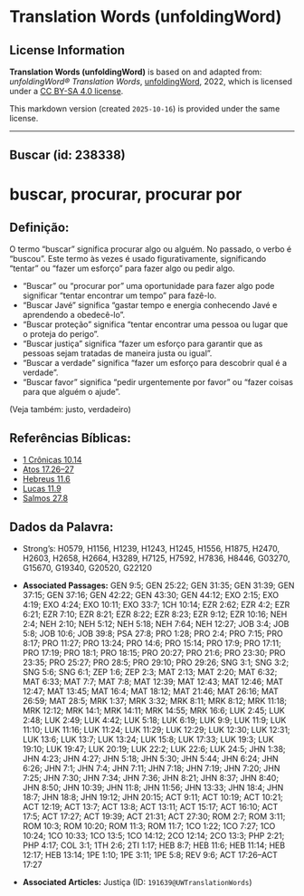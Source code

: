 # Translation Words (unfoldingWord)

## License Information

**Translation Words (unfoldingWord)** is based on and adapted from: _unfoldingWord® Translation Words_, [unfoldingWord](https://unfoldingword.org/utw), 2022, which is licensed under a [CC BY-SA 4.0 license](https://creativecommons.org/licenses/by-sa/4.0/legalcode.en).

This markdown version (created `2025-10-16`) is provided under the same license.



--------------------------------

## Buscar (id: 238338)

buscar, procurar, procurar por
==============================

Definição:
----------

O termo “buscar” significa procurar algo ou alguém. No passado, o verbo é “buscou”. Este termo às vezes é usado figurativamente, significando “tentar” ou “fazer um esforço” para fazer algo ou pedir algo.

* “Buscar” ou “procurar por” uma oportunidade para fazer algo pode significar “tentar encontrar um tempo” para fazê\-lo.
* “Buscar Javé” significa “gastar tempo e energia conhecendo Javé e aprendendo a obedecê\-lo”.
* “Buscar proteção” significa “tentar encontrar uma pessoa ou lugar que o proteja do perigo”.
* “Buscar justiça” significa “fazer um esforço para garantir que as pessoas sejam tratadas de maneira justa ou igual”.
* “Buscar a verdade” significa “fazer um esforço para descobrir qual é a verdade”.
* “Buscar favor” significa “pedir urgentemente por favor” ou “fazer coisas para que alguém o ajude”.

(Veja também: justo, verdadeiro)

Referências Bíblicas:
---------------------

* [1 Crônicas 10\.14](https://ref.ly/1Chr10:14)
* [Atos 17\.26–27](https://ref.ly/Acts17:26-Acts17:27)
* [Hebreus 11\.6](https://ref.ly/Heb11:6)
* [Lucas 11\.9](https://ref.ly/Luke11:9)
* [Salmos 27\.8](https://ref.ly/Ps27:8)

Dados da Palavra:
-----------------

* Strong’s: H0579, H1156, H1239, H1243, H1245, H1556, H1875, H2470, H2603, H2658, H2664, H3289, H7125, H7592, H7836, H8446, G03270, G15670, G19340, G20520, G22120

* **Associated Passages:** GEN 9:5; GEN 25:22; GEN 31:35; GEN 31:39; GEN 37:15; GEN 37:16; GEN 42:22; GEN 43:30; GEN 44:12; EXO 2:15; EXO 4:19; EXO 4:24; EXO 10:11; EXO 33:7; 1CH 10:14; EZR 2:62; EZR 4:2; EZR 6:21; EZR 7:10; EZR 8:21; EZR 8:22; EZR 8:23; EZR 9:12; EZR 10:16; NEH 2:4; NEH 2:10; NEH 5:12; NEH 5:18; NEH 7:64; NEH 12:27; JOB 3:4; JOB 5:8; JOB 10:6; JOB 39:8; PSA 27:8; PRO 1:28; PRO 2:4; PRO 7:15; PRO 8:17; PRO 11:27; PRO 13:24; PRO 14:6; PRO 15:14; PRO 17:9; PRO 17:11; PRO 17:19; PRO 18:1; PRO 18:15; PRO 20:27; PRO 21:6; PRO 23:30; PRO 23:35; PRO 25:27; PRO 28:5; PRO 29:10; PRO 29:26; SNG 3:1; SNG 3:2; SNG 5:6; SNG 6:1; ZEP 1:6; ZEP 2:3; MAT 2:13; MAT 2:20; MAT 6:32; MAT 6:33; MAT 7:7; MAT 7:8; MAT 12:39; MAT 12:43; MAT 12:46; MAT 12:47; MAT 13:45; MAT 16:4; MAT 18:12; MAT 21:46; MAT 26:16; MAT 26:59; MAT 28:5; MRK 1:37; MRK 3:32; MRK 8:11; MRK 8:12; MRK 11:18; MRK 12:12; MRK 14:1; MRK 14:11; MRK 14:55; MRK 16:6; LUK 2:45; LUK 2:48; LUK 2:49; LUK 4:42; LUK 5:18; LUK 6:19; LUK 9:9; LUK 11:9; LUK 11:10; LUK 11:16; LUK 11:24; LUK 11:29; LUK 12:29; LUK 12:30; LUK 12:31; LUK 13:6; LUK 13:7; LUK 13:24; LUK 15:8; LUK 17:33; LUK 19:3; LUK 19:10; LUK 19:47; LUK 20:19; LUK 22:2; LUK 22:6; LUK 24:5; JHN 1:38; JHN 4:23; JHN 4:27; JHN 5:18; JHN 5:30; JHN 5:44; JHN 6:24; JHN 6:26; JHN 7:1; JHN 7:4; JHN 7:11; JHN 7:18; JHN 7:19; JHN 7:20; JHN 7:25; JHN 7:30; JHN 7:34; JHN 7:36; JHN 8:21; JHN 8:37; JHN 8:40; JHN 8:50; JHN 10:39; JHN 11:8; JHN 11:56; JHN 13:33; JHN 18:4; JHN 18:7; JHN 18:8; JHN 19:12; JHN 20:15; ACT 9:11; ACT 10:19; ACT 10:21; ACT 12:19; ACT 13:7; ACT 13:8; ACT 13:11; ACT 15:17; ACT 16:10; ACT 17:5; ACT 17:27; ACT 19:39; ACT 21:31; ACT 27:30; ROM 2:7; ROM 3:11; ROM 10:3; ROM 10:20; ROM 11:3; ROM 11:7; 1CO 1:22; 1CO 7:27; 1CO 10:24; 1CO 10:33; 1CO 13:5; 1CO 14:12; 2CO 12:14; 2CO 13:3; PHP 2:21; PHP 4:17; COL 3:1; 1TH 2:6; 2TI 1:17; HEB 8:7; HEB 11:6; HEB 11:14; HEB 12:17; HEB 13:14; 1PE 1:10; 1PE 3:11; 1PE 5:8; REV 9:6; ACT 17:26–ACT 17:27
* **Associated Articles:** Justiça (ID: `191639@UWTranslationWords`)

